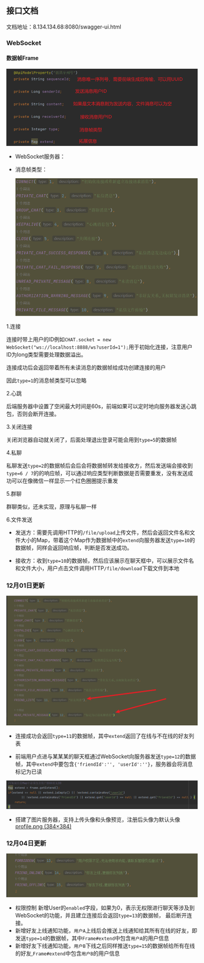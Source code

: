 ## 接口文档

文档地址：8.134.134.68:8080/swagger-ui.html

### WebSocket

#### 数据帧Frame

<img src="Frame.png">

- WebSocket服务器：

- 消息帧类型：
  
  <img src="FrameType.png">

1.连接

连接时带上用户的ID例如`CHAT.socket = new WebSocket("ws://localhost:8888/ws?userId=1");`用于初始化连接，注意用户ID为long类型需要处理数据溢出。

连接成功后会返回带着所有未读消息的数据帧给成功创建连接的用户

因此`type=1`的消息帧类型可以忽略

2.心跳

后端服务器中设置了空闲最大时间是60s，前端如果可以定时地向服务器发送心跳包，否则会断开连接。

3.关闭连接

关闭浏览器自动就关闭了，后面处理退出登录可能会用到`type=5`的数据帧

4.私聊

私聊发送`type=2`的数据帧后会后会将数据帧转发给接收方，然后发送端会接收到`type=6 / 7`的的响应帧，可以通过响应类型判断数据是否需要重发，没有发送成功可以在像微信一样显示一个红色圈圈提示重发

5.群聊

群聊类似，还未实现，原理与私聊一样

6.文件发送

- 发送方：需要先调用HTTP的`/file/upload`上传文件，然后会返回文件名和文件大小的Map，带着这个Map作为数据帧中的`extend`向服务器发送`type=10`的数据帧，同样会返回响应帧，判断是否发送成功。

- 接收方：收到`type=10`的数据帧，然后应该展示在聊天框中，可以展示文件名和文件大小，用户点击文件调用HTTP`/file/download`下载文件到本地

### 12月01日更新

<img src="FrameV1.0.png">

- 连接成功会返回`type=11`的数据帧，其中`extend`返回了在线与不在线的好友列表

- 前端用户点进与某某某的聊天框通过WebSocket向服务器发送`type=12`的数据帧，其中`extend`中要包含`{'friendId':'', 'userId':''}`，服务器会将消息标记为已读

<img src="messageRead.png">

- 搭建了图片服务器，支持上传头像和头像预览，注册后头像为默认头像[profile.png (384×384)](http://8.134.134.68/profile/profile.png)  

### 12月04日更新

<img src="2022-12-4-v1.0.png">

- 权限控制
  新增User的`enabled`字段，如果为0，表示无权限进行聊天等涉及到WebSocket的功能，并且建立连接后会返回`type=13`的数据帧，
  最后断开连接。
- 新增好友上线通知功能，`用户A`上线后会推送上线通知给其所有在线的好友，即发送`type=14`的数据帧，其中`Frame#extend`中包含`用户A`的用户信息
- 新增好友下线通知功能，`用户B`下线之后同样推送`type=15`的数据帧给所有在线的好友,`Frame#extend`中包含`用户B`的用户信息
